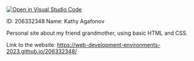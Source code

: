 [![Open in Visual Studio Code](https://classroom.github.com/assets/open-in-vscode-c66648af7eb3fe8bc4f294546bfd86ef473780cde1dea487d3c4ff354943c9ae.svg)](https://classroom.github.com/online_ide?assignment_repo_id=10594463&assignment_repo_type=AssignmentRepo)

ID: 206332348
Name: Kathy Agafonov

Personal site about my friend grandmother, using basic HTML and CSS.

Link to the website: https://web-development-environments-2023.github.io/206332348/
